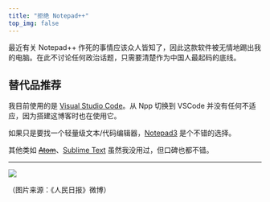 ```yaml
---
title: "拒绝 Notepad++"
top_img: false
---
```


最近有关 Notepad++ 作死的事情应该众人皆知了，因此这款软件被无情地踢出我的电脑。在此不讨论任何政治话题，只需要清楚作为中国人最起码的底线。

## 替代品推荐

我目前使用的是 [Visual Studio Code](https://code.visualstudio.com/)。从 Npp 切换到 VSCode 并没有任何不适应，因为搭建这博客时也在使用它。

如果只是要找一个轻量级文本/代码编辑器，[Notepad3](https://github.com/rizonesoft/Notepad3) 是个不错的选择。

其他类如 ~~[Atom](https://github.com/atom/atom)~~、[Sublime Text](http://www.sublimetext.com/) 虽然我没用过，但口碑也都不错。

---

<img src="/img/in-post/china-cannot-be-less.webp" />

（图片来源：《人民日报》微博）